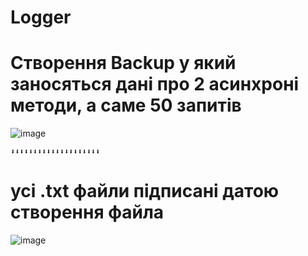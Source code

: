 # Logger

# Створення Backup у який заносяться дані про 2 асинхроні методи, а саме 50 запитів

![image](https://github.com/1BlackAnGel1/Logger/assets/89709661/c21425fd-94b1-42ea-a34f-273057d2dd55)

    ⬇️⬇️⬇️⬇️⬇️⬇️⬇️⬇️⬇️⬇️⬇️⬇️⬇️⬇️⬇️⬇️⬇️⬇️⬇️⬇️
    
# усі .txt файли підписані датою створення файла
    
![image](https://github.com/1BlackAnGel1/Logger/assets/89709661/071221c7-8592-4c29-8bc5-f6f290b1e411)
